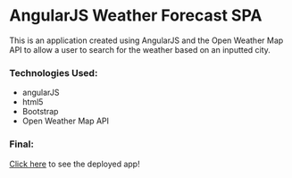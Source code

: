 # AngularJS Weather Forecast SPA

This is an application created using AngularJS and the Open Weather Map API to allow a user to search for the weather based on an inputted city.

### Technologies Used:

- angularJS
- html5
- Bootstrap
- Open Weather Map API

### Final:

[Click here](https://jlong4223.github.io/angularJS-weather/#/) to see the deployed app!

<!-- TODO add https to api url -->
